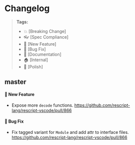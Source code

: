# Changelog

> **Tags:**
>
> - :boom: [Breaking Change]
> - :eyeglasses: [Spec Compliance]
> - :rocket: [New Feature]
> - :bug: [Bug Fix]
> - :memo: [Documentation]
> - :house: [Internal]
> - :nail_care: [Polish]

## master

#### :rocket: New Feature

- Expose more `decode` functions. https://github.com/rescript-lang/rescript-vscode/pull/866

#### :bug: Bug Fix

- Fix tagged variant for `Module` and add attr to interface files. https://github.com/rescript-lang/rescript-vscode/pull/866
